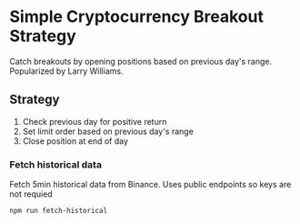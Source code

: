 # Simple Cryptocurrency Breakout Strategy

Catch breakouts by opening positions based on previous day's range. Popularized by Larry Williams.

## Strategy

1. Check previous day for positive return
2. Set limit order based on previous day's range
3. Close position at end of day

### Fetch historical data

Fetch 5min historical data from Binance. Uses public endpoints so keys are not requied

```bash
npm run fetch-historical
```
